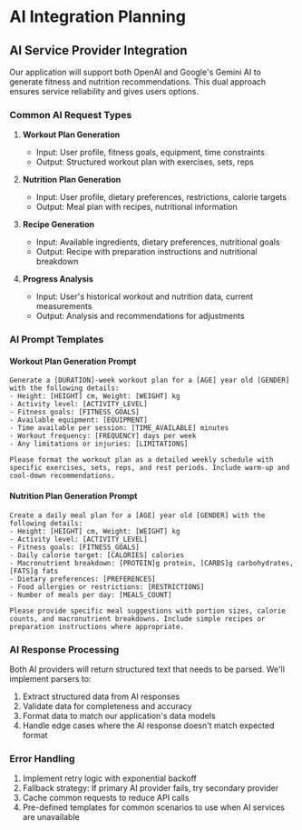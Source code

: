 # AI Integration Planning

## AI Service Provider Integration

Our application will support both OpenAI and Google's Gemini AI to generate fitness and nutrition recommendations. This dual approach ensures service reliability and gives users options.

### Common AI Request Types

1. **Workout Plan Generation**
   - Input: User profile, fitness goals, equipment, time constraints
   - Output: Structured workout plan with exercises, sets, reps

2. **Nutrition Plan Generation**
   - Input: User profile, dietary preferences, restrictions, calorie targets
   - Output: Meal plan with recipes, nutritional information

3. **Recipe Generation**
   - Input: Available ingredients, dietary preferences, nutritional goals
   - Output: Recipe with preparation instructions and nutritional breakdown

4. **Progress Analysis**
   - Input: User's historical workout and nutrition data, current measurements
   - Output: Analysis and recommendations for adjustments

### AI Prompt Templates

#### Workout Plan Generation Prompt
```
Generate a [DURATION]-week workout plan for a [AGE] year old [GENDER] with the following details:
- Height: [HEIGHT] cm, Weight: [WEIGHT] kg
- Activity level: [ACTIVITY_LEVEL]
- Fitness goals: [FITNESS_GOALS]
- Available equipment: [EQUIPMENT]
- Time available per session: [TIME_AVAILABLE] minutes
- Workout frequency: [FREQUENCY] days per week
- Any limitations or injuries: [LIMITATIONS]

Please format the workout plan as a detailed weekly schedule with specific exercises, sets, reps, and rest periods. Include warm-up and cool-down recommendations.
```

#### Nutrition Plan Generation Prompt
```
Create a daily meal plan for a [AGE] year old [GENDER] with the following details:
- Height: [HEIGHT] cm, Weight: [WEIGHT] kg
- Activity level: [ACTIVITY_LEVEL]
- Fitness goals: [FITNESS_GOALS]
- Daily calorie target: [CALORIES] calories
- Macronutrient breakdown: [PROTEIN]g protein, [CARBS]g carbohydrates, [FATS]g fats
- Dietary preferences: [PREFERENCES]
- Food allergies or restrictions: [RESTRICTIONS]
- Number of meals per day: [MEALS_COUNT]

Please provide specific meal suggestions with portion sizes, calorie counts, and macronutrient breakdowns. Include simple recipes or preparation instructions where appropriate.
```

### AI Response Processing

Both AI providers will return structured text that needs to be parsed. We'll implement parsers to:

1. Extract structured data from AI responses
2. Validate data for completeness and accuracy
3. Format data to match our application's data models
4. Handle edge cases where the AI response doesn't match expected format

### Error Handling

1. Implement retry logic with exponential backoff
2. Fallback strategy: If primary AI provider fails, try secondary provider
3. Cache common requests to reduce API calls
4. Pre-defined templates for common scenarios to use when AI services are unavailable
